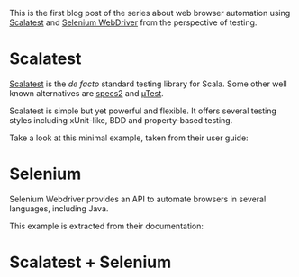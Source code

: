 This is the first blog post of the series about web browser automation using [Scalatest](http://www.scalatest.org/) and [Selenium WebDriver](http://www.seleniumhq.org/projects/webdriver/) from the perspective of testing.

# Scalatest
[Scalatest](http://www.scalatest.org/) is the *de facto* standard testing library for Scala. Some other well known alternatives are [specs2](http://etorreborre.github.io/specs2/) and [µTest](https://github.com/lihaoyi/utest).

Scalatest is simple but yet powerful and flexible. It offers several testing styles including xUnit-like, BDD and property-based testing.

Take a look at this minimal example, taken from their user guide:
<script src="https://gist.github.com/pbassiner/fbae9ca56ce7c61d446a88327eccf205.js?file=ScalatestExample.scala"></script>

# Selenium
Selenium Webdriver provides an API to automate browsers in several languages, including Java.

This example is extracted from their documentation:
<script src="https://gist.github.com/pbassiner/fbae9ca56ce7c61d446a88327eccf205.js?file=SeleniumWebDriverExample.java"></script>

# Scalatest + Selenium
